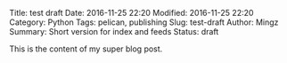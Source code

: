 Title: test draft
Date: 2016-11-25 22:20
Modified: 2016-11-25 22:20
Category: Python
Tags: pelican, publishing
Slug: test-draft
Author: Mingz
Summary: Short version for index and feeds
Status: draft

This is the content of my super blog post.
